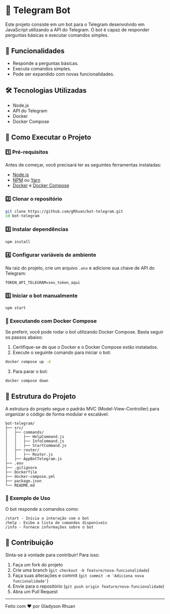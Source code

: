# 🤖 Telegram Bot

Este projeto consiste em um bot para o Telegram desenvolvido em JavaScript utilizando a API do Telegram. O bot é capaz de responder perguntas básicas e executar comandos simples.

## 📌 Funcionalidades

- Responde a perguntas básicas.
- Executa comandos simples.
- Pode ser expandido com novas funcionalidades.

## 🛠️ Tecnologias Utilizadas

- Node.js
- API do Telegram
- Docker
- Docker Compose

## 🚀 Como Executar o Projeto

### 1️⃣ Pré-requisitos

Antes de começar, você precisará ter as seguintes ferramentas instaladas:

- [Node.js](https://nodejs.org/)
- [NPM](https://www.npmjs.com/) ou [Yarn](https://yarnpkg.com/)
- [Docker](https://www.docker.com/) e [Docker Compose](https://docs.docker.com/compose/)

### 2️⃣ Clonar o repositório

```bash
git clone https://github.com/gRhuan/bot-telegram.git
cd bot-telegram
```

### 3️⃣ Instalar dependências

```bash
npm install
```

### 4️⃣ Configurar variáveis de ambiente

Na raiz do projeto, crie um arquivo `.env` e adicione sua chave de API do Telegram:

```env
TOKEN_API_TELEGRAM=seu_token_aqui
```

### 5️⃣ Iniciar o bot manualmente

```bash
npm start
```

### 🔹 Executando com Docker Compose

Se preferir, você pode rodar o bot utilizando Docker Compose. Basta seguir os passos abaixo:

1. Certifique-se de que o Docker e o Docker Compose estão instalados.
2. Execute o seguinte comando para iniciar o bot:

```bash
docker compose up -d
```

3. Para parar o bot:

```bash
docker compose down
```

## 📂 Estrutura do Projeto

A estrutura do projeto segue o padrão MVC (Model-View-Controller) para organizar o código de forma modular e escalável:

```
bot-telegram/
├── src/
│   ├── commands/
│   │   ├── HelpCommand.js
│   │   ├── InfoCommand.js
│   │   ├── StartCommand.js
│   ├── router/
│   │   ├── Router.js
│   ├── AppBotTelegram.js
├── .env
├── .gitignore
├── Dockerfile
├── docker-compose.yml
├── package.json
└── README.md
```

### 📜 Exemplo de Uso

O bot responde a comandos como:

```text
/start - Inicia a interação com o bot
/help - Exibe a lista de comandos disponíveis
/info - Fornece informações sobre o bot
```

## 🤝 Contribuição

Sinta-se à vontade para contribuir! Para isso:

1. Faça um fork do projeto
2. Crie uma branch (`git checkout -b feature/nova-funcionalidade`)
3. Faça suas alterações e commit (`git commit -m 'Adiciona nova funcionalidade'`)
4. Envie para o repositório (`git push origin feature/nova-funcionalidade`)
5. Abra um Pull Request

---

Feito com ❤️ por Gladyson Rhuan
